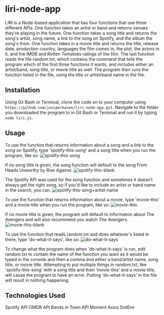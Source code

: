 # liri-node-app
LIRI is a Node-based application that has four functions that use three different APIs. One function takes an artist or band and returns venues they're playing in the future. One function takes a song title and returns the song's artist, song name, a link to the song on Spotify, and the album the song's from. One function takes in a movie title and returns the title, release date, production country, languages the film comes in, the plot, the actors in it, and the IMDB and Rotten Tomatoes ratings of the film. The last function reads the file random.txt, which contains the command that tells the program which of the first three functions it wants, and includes either an artist/band, song title, or movie title as well. The program then runs the function listed in the file, using the title or artist/band name in the file.

## Installation
Using Git Bash or Terminal, clone the code on to your computer using ```https://github.com/juniperhaven/liri-node-app.git```. Navigate to the folder you downloaded the program to in Git Bash or Terminal and run it by typing ```node liri.js```.

## Usage
To use the function that returns information about a song and a link to the song on Spotify, type 'spotify-this-song' and a song title when you run the program, like so:
![spotify-this-song](https://imgur.com/LnNKRuj.png)

If no song title is given, the song function will default to the song From Heads Unworthy by Rise Against.
![spotify-this-blank](https://imgur.com/FgVZlvX.png)

The Spotify API was used for the song function and sometimes it doesn't always get the right song, so if you'd like to include an artist or band name in the search, you can.
![spotify-this-song+artist-name](https://imgur.com/ODQ2cho.png)

To use the function that returns information about a movie, type 'movie-this' and a movie title when you run the program, like so:
![movie-this](https://imgur.com/xp7MS4u.png)

If no movie title is given, the program will default to information about The Avengers and will also recommend you watch The Avengers.
![movie-this-blank](https://imgur.com/rpfr7ln.png)

To use the function that reads random.txt and does whatever's listed in there, type 'do-what-it-says', like so:
![do-what-it-says](https://imgur.com/2fNvFMt.png)

To change what the program does when 'do-what-it-says' is run, edit random.txt to contain the name of the function you want as it would be typed in the console and then a comma and either a band/artist name, song title, or movie title.
Attempting to put multiple things in random.txt, like 'spotify-this-song' with a song title and then 'movie-this' and a movie title, will cause the program to have an error. Putting 'do-what-it-says' in the file will result in nothing happening.

## Technologies Used
Spotify API
OMDB API
Bands in Town API
Moment
Axios
DotEnv
